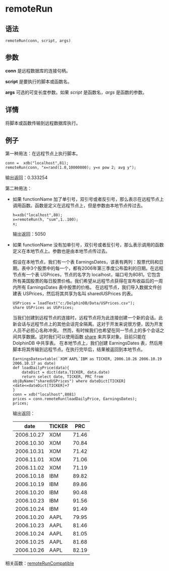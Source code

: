 # remoteRun

## 语法

`remoteRun(conn, script, args)`

## 参数

**conn** 是远程数据库的连接句柄。

**script** 是要执行的脚本或函数名。

**args** 可选的可变长度参数。如果 *script* 是函数名，*args* 是函数的参数。

## 详情

将脚本或函数传输到远程数据库执行。

## 例子

第一种用法：在远程节点上执行脚本。

```
conn =  xdb("localhost",81);
remoteRun(conn, "x=rand(1.0,10000000); y=x pow 2; avg y");
```

输出返回：0.333254

第二种用法：

* 如果 functionName
  加了单引号，双引号或者反引号，那么表示在远程节点上调用函数。函数是定义在远程节点上，但是参数由本地节点传过去。

  ```
  h=xdb("localhost",80);
  x=remoteRun(h, "sum",1..100);
  x;
  ```

  输出返回：5050
* 如果 functionName
  没有加单引号，双引号或者反引号，那么表示调用的函数定义在本地节点上。参数也是由本地节点传过去。

  假设在本地节点，我们有一个表
  EarningsDates，该表有两列：股票代码和日期。表中3个股票中的每一个，都有2006年第三季度公布盈利的日期。在远程节点有一个表
  USPrices，节点的名字为 localhost，端口号为8081。它包含所有美国股票的每日股票价格。我们希望从远程节点获得在宣布收益后的一周内所有
  EarningsDates 表中股票的价格。 在远程节点，我们导入数据文件创建表 USPrices，然后将其共享为名叫 sharedUSPrices
  的表。

  ```
  USPrices = loadText("c:/DolphinDB/Data/USPrices.csv");
  share USPrices as USPrices;
  ```

  当我们创建到远程节点的连接时，远程节点将为此连接创建一个新的会话。此新会话与远程节点上的其他会话完全隔离。这对于开发来说很方便，因为开发人员不必担心名称冲突。
  然而，有时候我们也希望在同一节点上的多个会话之间共享数据。这时我们可以使用函数 [share](../../progr/statements/share.html) 来共享对象。目前只能在
  DolphinDB 中共享表。 在本地节点上，我们创建 EarningsDates
  表，然后用脚本将其传输到远程节点。在执行完毕后，结果被返回到本地节点。

  ```
  EarningsDates=table(`XOM`AAPL`IBM as TICKER, 2006.10.26 2006.10.19 2006.10.17 as date)
  def loadDailyPrice(data){
      dateDict = dict(data.TICKER, data.date)
      return select date, TICKER, PRC from objByName("sharedUSPrices") where dateDict[TICKER]<date<=dateDict[TICKER]+7
  }
  conn = xdb("localhost",8081)
  prices = conn.remoteRun(loadDailyPrice, EarningsDates);
  prices;
  ```

  输出返回：

  | date | TICKER | PRC |
  | --- | --- | --- |
  | 2006.10.27 | XOM | 71.46 |
  | 2006.10.30 | XOM | 70.84 |
  | 2006.10.31 | XOM | 71.42 |
  | 2006.11.01 | XOM | 71.06 |
  | 2006.11.02 | XOM | 71.19 |
  | 2006.10.18 | IBM | 89.82 |
  | 2006.10.19 | IBM | 89.86 |
  | 2006.10.20 | IBM | 90.48 |
  | 2006.10.23 | IBM | 91.56 |
  | 2006.10.24 | IBM | 91.49 |
  | 2006.10.20 | AAPL | 79.95 |
  | 2006.10.23 | AAPL | 81.46 |
  | 2006.10.24 | AAPL | 81.05 |
  | 2006.10.25 | AAPL | 81.68 |
  | 2006.10.26 | AAPL | 82.19 |

相关函数：[remoteRunCompatible](remoteruncompatible.html)

